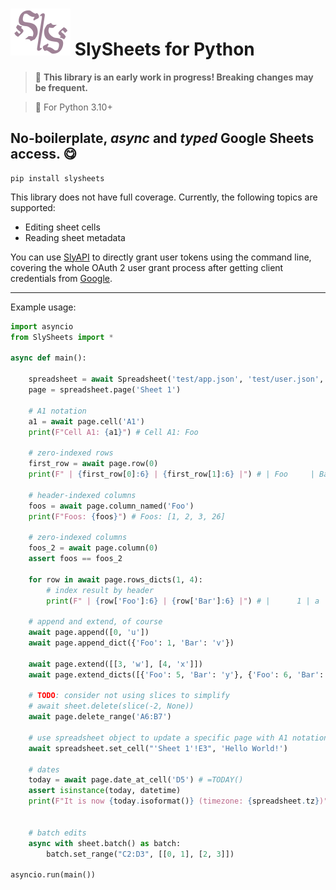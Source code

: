 # ![sly logo](https://raw.githubusercontent.com/dunkyl/SlyMeta/main/sly%20logo.svg) SlySheets for Python

> 🚧 **This library is an early work in progress! Breaking changes may be frequent.**

> 🐍 For Python 3.10+

## No-boilerplate, _async_ and _typed_ Google Sheets access. 😋

```shell
pip install slysheets
```

This library does not have full coverage.
Currently, the following topics are supported:

* Editing sheet cells
* Reading sheet metadata

You can use [SlyAPI](https://github.com/dunkyl/SlyPyAPI) to directly grant user tokens using the command line, covering the whole OAuth 2 user grant process after getting client credentials from [Google](https://console.cloud.google.com/).

---

Example usage:

```py
import asyncio
from SlySheets import *

async def main():

    spreadsheet = await Spreadsheet('test/app.json', 'test/user.json', '1arnulJxyi-I6LEeCPpEy6XE5V87UF54dUAo9F8fM5rw')
    page = spreadsheet.page('Sheet 1')

    # A1 notation
    a1 = await page.cell('A1')
    print(F"Cell A1: {a1}") # Cell A1: Foo

    # zero-indexed rows
    first_row = await page.row(0)
    print(F" | {first_row[0]:6} | {first_row[1]:6} |") # | Foo     | Bar     |

    # header-indexed columns
    foos = await page.column_named('Foo')
    print(F"Foos: {foos}") # Foos: [1, 2, 3, 26]

    # zero-indexed columns
    foos_2 = await page.column(0)
    assert foos == foos_2

    for row in await page.rows_dicts(1, 4):
        # index result by header
        print(F" | {row['Foo']:6} | {row['Bar']:6} |") # |      1 | a     | etc...

    # append and extend, of course
    await page.append([0, 'u'])
    await page.append_dict({'Foo': 1, 'Bar': 'v'})

    await page.extend([[3, 'w'], [4, 'x']])
    await page.extend_dicts([{'Foo': 5, 'Bar': 'y'}, {'Foo': 6, 'Bar': 'z'}])

    # TODO: consider not using slices to simplify    
    # await sheet.delete(slice(-2, None))
    await page.delete_range('A6:B7')

    # use spreadsheet object to update a specific page with A1 notation
    await spreadsheet.set_cell("'Sheet 1'!E3", 'Hello World!')

    # dates
    today = await page.date_at_cell('D5') # =TODAY()
    assert isinstance(today, datetime)
    print(F"It is now {today.isoformat()} (timezone: {spreadsheet.tz})")


    # batch edits
    async with sheet.batch() as batch:
        batch.set_range("C2:D3", [[0, 1], [2, 3]])

asyncio.run(main())
```
